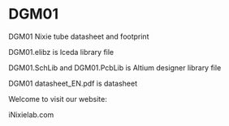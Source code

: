 # DGM01
DGM01 Nixie tube datasheet and footprint


DGM01.elibz is lceda library file 

DGM01.SchLib and DGM01.PcbLib is Altium designer library file

DGM01 datasheet_EN.pdf is datasheet

Welcome to visit our website:

iNixielab.com
